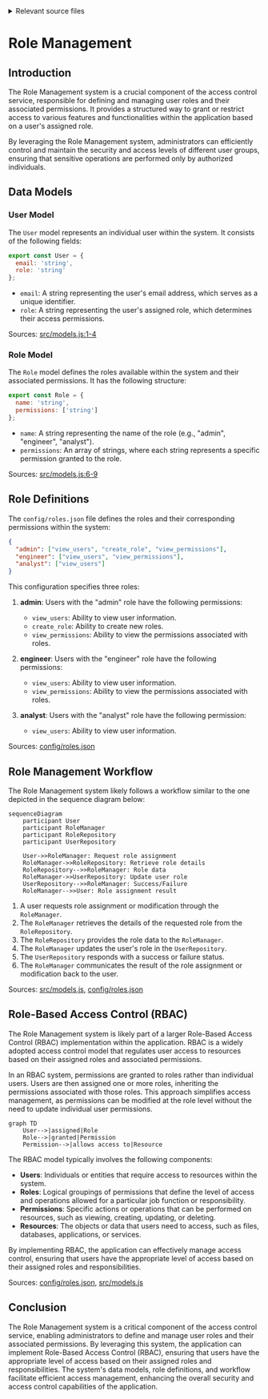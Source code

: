 <details>
<summary>Relevant source files</summary>

The following files were used as context for generating this wiki page:

- [config/roles.json](https://github.com/aanickode/access-control-service/blob/main/config/roles.json)
- [src/models.js](https://github.com/aanickode/access-control-service/blob/main/src/models.js)
</details>

# Role Management

## Introduction

The Role Management system is a crucial component of the access control service, responsible for defining and managing user roles and their associated permissions. It provides a structured way to grant or restrict access to various features and functionalities within the application based on a user's assigned role.

By leveraging the Role Management system, administrators can efficiently control and maintain the security and access levels of different user groups, ensuring that sensitive operations are performed only by authorized individuals.

## Data Models

### User Model

The `User` model represents an individual user within the system. It consists of the following fields:

```javascript
export const User = {
  email: 'string',
  role: 'string'
};
```

- `email`: A string representing the user's email address, which serves as a unique identifier.
- `role`: A string representing the user's assigned role, which determines their access permissions.

Sources: [src/models.js:1-4]()

### Role Model

The `Role` model defines the roles available within the system and their associated permissions. It has the following structure:

```javascript
export const Role = {
  name: 'string',
  permissions: ['string']
};
```

- `name`: A string representing the name of the role (e.g., "admin", "engineer", "analyst").
- `permissions`: An array of strings, where each string represents a specific permission granted to the role.

Sources: [src/models.js:6-9]()

## Role Definitions

The `config/roles.json` file defines the roles and their corresponding permissions within the system:

```json
{
  "admin": ["view_users", "create_role", "view_permissions"],
  "engineer": ["view_users", "view_permissions"],
  "analyst": ["view_users"]
}
```

This configuration specifies three roles:

1. **admin**: Users with the "admin" role have the following permissions:
   - `view_users`: Ability to view user information.
   - `create_role`: Ability to create new roles.
   - `view_permissions`: Ability to view the permissions associated with roles.

2. **engineer**: Users with the "engineer" role have the following permissions:
   - `view_users`: Ability to view user information.
   - `view_permissions`: Ability to view the permissions associated with roles.

3. **analyst**: Users with the "analyst" role have the following permission:
   - `view_users`: Ability to view user information.

Sources: [config/roles.json]()

## Role Management Workflow

The Role Management system likely follows a workflow similar to the one depicted in the sequence diagram below:

```mermaid
sequenceDiagram
    participant User
    participant RoleManager
    participant RoleRepository
    participant UserRepository

    User->>RoleManager: Request role assignment
    RoleManager->>RoleRepository: Retrieve role details
    RoleRepository-->>RoleManager: Role data
    RoleManager->>UserRepository: Update user role
    UserRepository-->>RoleManager: Success/Failure
    RoleManager-->>User: Role assignment result
```

1. A user requests role assignment or modification through the `RoleManager`.
2. The `RoleManager` retrieves the details of the requested role from the `RoleRepository`.
3. The `RoleRepository` provides the role data to the `RoleManager`.
4. The `RoleManager` updates the user's role in the `UserRepository`.
5. The `UserRepository` responds with a success or failure status.
6. The `RoleManager` communicates the result of the role assignment or modification back to the user.

Sources: [src/models.js](), [config/roles.json]()

## Role-Based Access Control (RBAC)

The Role Management system is likely part of a larger Role-Based Access Control (RBAC) implementation within the application. RBAC is a widely adopted access control model that regulates user access to resources based on their assigned roles and associated permissions.

In an RBAC system, permissions are granted to roles rather than individual users. Users are then assigned one or more roles, inheriting the permissions associated with those roles. This approach simplifies access management, as permissions can be modified at the role level without the need to update individual user permissions.

```mermaid
graph TD
    User-->|assigned|Role
    Role-->|granted|Permission
    Permission-->|allows access to|Resource
```

The RBAC model typically involves the following components:

- **Users**: Individuals or entities that require access to resources within the system.
- **Roles**: Logical groupings of permissions that define the level of access and operations allowed for a particular job function or responsibility.
- **Permissions**: Specific actions or operations that can be performed on resources, such as viewing, creating, updating, or deleting.
- **Resources**: The objects or data that users need to access, such as files, databases, applications, or services.

By implementing RBAC, the application can effectively manage access control, ensuring that users have the appropriate level of access based on their assigned roles and responsibilities.

Sources: [config/roles.json](), [src/models.js]()

## Conclusion

The Role Management system is a critical component of the access control service, enabling administrators to define and manage user roles and their associated permissions. By leveraging this system, the application can implement Role-Based Access Control (RBAC), ensuring that users have the appropriate level of access based on their assigned roles and responsibilities. The system's data models, role definitions, and workflow facilitate efficient access management, enhancing the overall security and access control capabilities of the application.